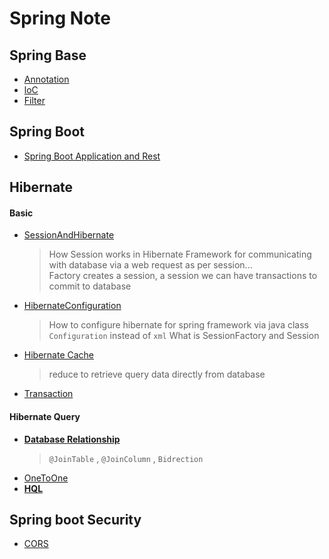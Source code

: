 # Spring Note

## Spring Base

- [Annotation](Annotations.md)
- [loC](loC.md)  
- [Filter](Filter.md)

## Spring Boot

- [Spring Boot Application and Rest](SpringBootApplication.md)
## Hibernate
#### Basic
- [SessionAndHibernate](HibernateSession.md)
  > How Session works in Hibernate Framework for communicating with database via a web request as per session...    
  > Factory creates a session, a session we can have transactions to commit to database     
- [HibernateConfiguration](HibernateConfiguration.md)   
  > How to configure hibernate for spring framework via java class `Configuration` instead of `xml`
  > What is SessionFactory and Session
- [Hibernate Cache](HibernateCache.md)   
  > reduce to retrieve query data directly from database 
- [Transaction](Transactional.md)   
#### Hibernate Query

- **[Database Relationship](TableRelationship.md)**  
  > `@JoinTable` , `@JoinColumn` , `Bidrection`
- [OneToOne](HibernateOneToOne.md)
- **[HQL](HQL.md)**

## Spring boot Security

- [CORS](CORS.md)
